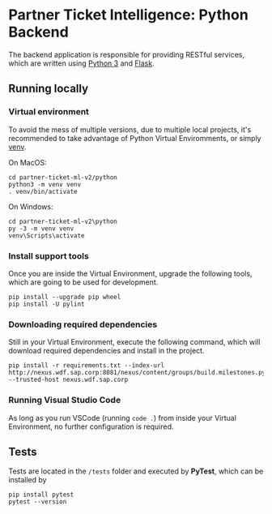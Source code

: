 # Partner Ticket Intelligence: Python Backend

The backend application is responsible for providing RESTful services, which are written using [Python 3](https://www.python.org/) and [Flask](http://flask.pocoo.org/).

## Running locally

### Virtual environment
To avoid the mess of multiple versions, due to multiple local projects, it's recommended to take advantage of Python Virtual Enviromments, or simply [venv](https://docs.python.org/3/tutorial/venv.html).

On MacOS:
```
cd partner-ticket-ml-v2/python
python3 -m venv venv
. venv/bin/activate
```

On Windows:
```
cd partner-ticket-ml-v2\python
py -3 -m venv venv
venv\Scripts\activate
```

### Install support tools
Once you are inside the Virtual Environment, upgrade the following tools, which are going to be used for development.

```
pip install --upgrade pip wheel
pip install -U pylint
```

### Downloading required dependencies
Still in your Virtual Environment, execute the following command, which will download required dependencies and install in the project.

```
pip install -r requirements.txt --index-url http://nexus.wdf.sap.corp:8081/nexus/content/groups/build.milestones.pypi/simple/ --trusted-host nexus.wdf.sap.corp
```

### Running Visual Studio Code
As long as you run VSCode (running ```code .```) from inside your Virtual Environment, no further configuration is required.

## Tests
Tests are located in the ```/tests``` folder and executed by **PyTest**, which can be installed by

```
pip install pytest
pytest --version 
```